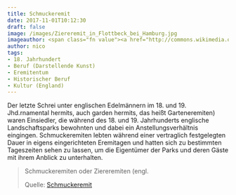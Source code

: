 ```yaml
---
title: Schmuckeremit
date: 2017-11-01T10:12:30
draft: false
image: /images/Ziereremit_in_Flottbeck_bei_Hamburg.jpg
imageauthor: <span class="fn value"><a href="http://commons.wikimedia.org/w/index.php?title=Creator:Johann_Baptist_Theobald_Schmitt&amp;action=edit&amp;redlink=1" class="new" title="Creator:Johann Baptist Theobald Schmitt (page does not exist)">Creator:Johann Baptist Theobald Schmitt</a></span>
author: nico
tags:
- 18. Jahrhundert
- Beruf (Darstellende Kunst)
- Eremitentum
- Historischer Beruf
- Kultur (England)
---
```


Der letzte Schrei unter englischen Edelmännern im 18. und 19. Jhd.rnamental hermits, auch garden hermits, das heißt Garteneremiten) waren Einsiedler, die während des 18. und 19. Jahrhunderts englische Landschaftsparks bewohnten und dabei ein Anstellungsverhältnis eingingen. Schmuckeremiten lebten während einer vertraglich festgelegten Dauer in eigens eingerichteten Eremitagen und hatten sich zu bestimmten Tageszeiten sehen zu lassen, um die Eigentümer der Parks und deren Gäste mit ihrem Anblick zu unterhalten.

> Schmuckeremiten oder Ziereremiten (engl.
>
> Quelle: [Schmuckeremit](https://de.wikipedia.org/wiki/Schmuckeremit)